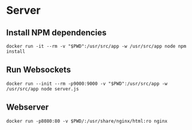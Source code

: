 # Server
## Install NPM dependencies

```
docker run -it --rm -v "$PWD":/usr/src/app -w /usr/src/app node npm install 
```

## Run Websockets

```
docker run --init --rm -p9000:9000 -v "$PWD":/usr/src/app -w /usr/src/app node server.js
```

## Webserver

```
docker run -p8080:80 -v $PWD/:/usr/share/nginx/html:ro nginx
```